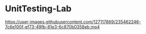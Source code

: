 # UnitTesting-Lab
https://user-images.githubusercontent.com/127117869/235462246-7c6e100f-ef73-49fb-81e3-6c870b0358eb.mp4

